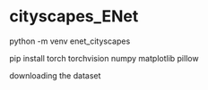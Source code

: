 # cityscapes_ENet

python -m venv enet_cityscapes

pip install torch torchvision numpy matplotlib pillow

downloading the dataset

